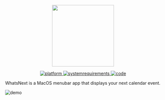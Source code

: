 <p align="center">
<img width="200" height="200" margin-right="100%" src="https://raw.githubusercontent.com/NicholasBellucci/WhatsNext/develop/Images/Logo.png">
</p>
<p align="center">
<a href="https://img.shields.io/badge/platform-macOS-lightgrey.svg">
<img src="https://img.shields.io/badge/platform-macOS-lightgrey.svg" alt="platform">
</a>
<a href="https://img.shields.io/badge/requirements-macOS High Sierra+-ff69b4.svg">
<img src="https://img.shields.io/badge/requirements-macOS High Sierra+-ff69b4.svg" alt="systemrequirements">
</a>
<a href="https://swift.org/">
<img src="https://img.shields.io/badge/code-Swift-yellow.svg" alt="code">
</a>
</p>

WhatsNext is a MacOS menubar app that displays your next calendar event.

![demo](https://github.com/NicholasBellucci/WhatsNext/blob/develop/Images/Demo.gif?raw=true)
